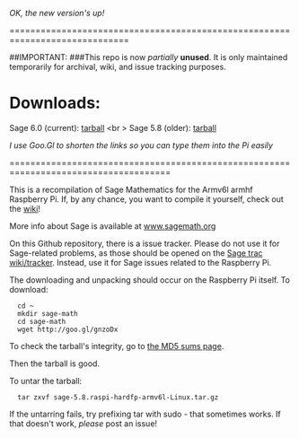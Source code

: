 *OK, the new version's up!*

=============================================================================

##IMPORTANT:
###This repo is now *partially* **unused**.
It is only maintained temporarily for archival, wiki, and  issue tracking purposes.

Downloads:
===========
Sage 6.0 (current): [tarball](http://goo.gl/dcpBtR) <br \>
Sage 5.8 (older): [tarball](http://goo.gl/gnzoDx)

*I use Goo.Gl to shorten the links so you can type them into the Pi _easily_*


=====================================================================================

This is a recompilation of Sage Mathematics for the Armv6l armhf Raspberry Pi.
If, by any chance, you want to compile it yourself, check out the [wiki](http://github.com/ArchimedesPi/SageMathematics-raspi/wiki/)!


More info about Sage is available at www.sagemath.org

On this Github repository, there is a issue tracker.
Please do not use it for Sage-related problems, as those should be opened on the [Sage trac wiki/tracker](trac.sagemath.org).
Instead, use it for Sage issues related to the Raspberry Pi.

The downloading and unpacking should occur on the Raspberry Pi itself.
To download:

````
  cd ~
  mkdir sage-math
  cd sage-math
  wget http://goo.gl/gnzoDx
````  

To check the tarball's integrity, go to [the MD5 sums page](blob/master/Md5Hashes.md).

Then the tarball is good.

To untar the tarball:

````
  tar zxvf sage-5.8.raspi-hardfp-armv6l-Linux.tar.gz
````

If the untarring fails, try prefixing tar with sudo - that sometimes works.
If that doesn't work, *please* post an issue!



